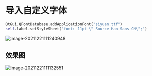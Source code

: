 # 导入自定义字体

```python
QtGui.QFontDatabase.addApplicationFont("siyuan.ttf")
self.label.setStyleSheet("font: 11pt \" Source Han Sans CN\";")
```

![image-20211221111240948](https://natsu-akatsuki.oss-cn-guangzhou.aliyuncs.com/img/image-20211221111240948.png)

## 效果图

![image-20211221111132551](https://natsu-akatsuki.oss-cn-guangzhou.aliyuncs.com/img/image-20211221111132551.png)